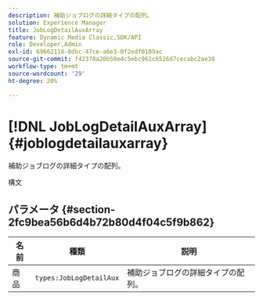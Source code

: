 ```yaml
---
description: 補助ジョブログの詳細タイプの配列。
solution: Experience Manager
title: JobLogDetailAuxArray
feature: Dynamic Media Classic,SDK/API
role: Developer,Admin
exl-id: 69662118-8dbc-47ce-a6e3-0f2edf0109ac
source-git-commit: f42378a20b58e4c5ebc961c6526d7cecabc2ae38
workflow-type: tm+mt
source-wordcount: '29'
ht-degree: 20%

---
```


# [!DNL JobLogDetailAuxArray]{#joblogdetailauxarray}

補助ジョブログの詳細タイプの配列。

構文

## パラメータ {#section-2fc9bea56b6d4b72b80d4f04c5f9b862}

| 名前 | 種類 | 説明 |
|---|---|---|
| 商品 | `types:JobLogDetailAux` | 補助ジョブログの詳細タイプの配列。 |

